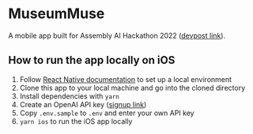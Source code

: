 # MuseumMuse

A mobile app built for Assembly AI Hackathon 2022 ([devpost link](https://devpost.com/software/museummuse)).

## How to run the app locally on iOS

1. Follow [React Native documentation](https://reactnative.dev/docs/environment-setup) to set up a local environment
2. Clone this app to your local machine and go into the cloned directory
3. Install dependencies with `yarn`
4. Create an OpenAI API key ([signup link](https://beta.openai.com/signup/))
5. Copy `.env.sample` to `.env` and enter your own API key
6. `yarn ios` to run the iOS app locally

